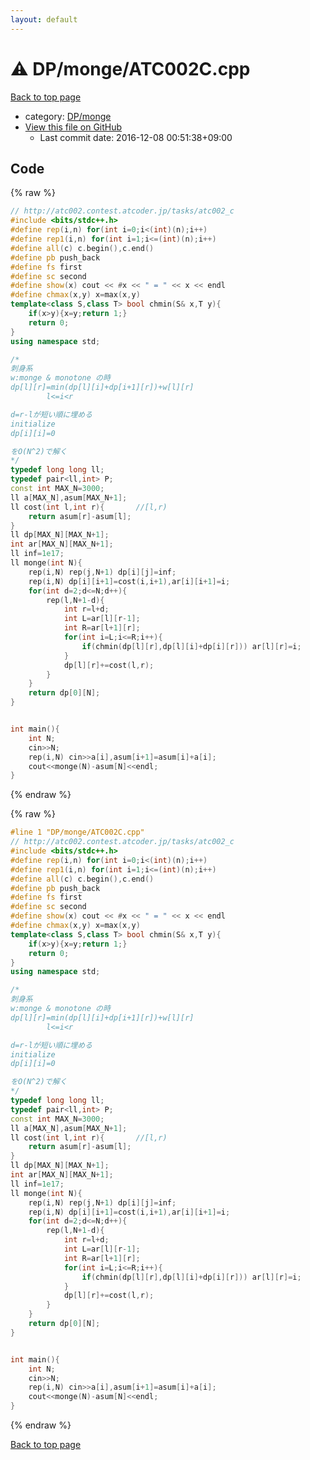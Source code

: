 ```yaml
---
layout: default
---
```


<!-- mathjax config similar to math.stackexchange -->
<script type="text/javascript" async
  src="https://cdnjs.cloudflare.com/ajax/libs/mathjax/2.7.5/MathJax.js?config=TeX-MML-AM_CHTML">
</script>
<script type="text/x-mathjax-config">
  MathJax.Hub.Config({
    TeX: { equationNumbers: { autoNumber: "AMS" }},
    tex2jax: {
      inlineMath: [ ['$','$'] ],
      processEscapes: true
    },
    "HTML-CSS": { matchFontHeight: false },
    displayAlign: "left",
    displayIndent: "2em"
  });
</script>

<script type="text/javascript" src="https://cdnjs.cloudflare.com/ajax/libs/jquery/3.4.1/jquery.min.js"></script>
<script src="https://cdn.jsdelivr.net/npm/jquery-balloon-js@1.1.2/jquery.balloon.min.js" integrity="sha256-ZEYs9VrgAeNuPvs15E39OsyOJaIkXEEt10fzxJ20+2I=" crossorigin="anonymous"></script>
<script type="text/javascript" src="../../../assets/js/copy-button.js"></script>
<link rel="stylesheet" href="../../../assets/css/copy-button.css" />


# :warning: DP/monge/ATC002C.cpp

<a href="../../../index.html">Back to top page</a>

* category: <a href="../../../index.html#d960fa802d50288c7dd865c652257d89">DP/monge</a>
* <a href="{{ site.github.repository_url }}/blob/master/DP/monge/ATC002C.cpp">View this file on GitHub</a>
    - Last commit date: 2016-12-08 00:51:38+09:00




## Code

<a id="unbundled"></a>
{% raw %}
```cpp
// http://atc002.contest.atcoder.jp/tasks/atc002_c
#include <bits/stdc++.h>
#define rep(i,n) for(int i=0;i<(int)(n);i++)
#define rep1(i,n) for(int i=1;i<=(int)(n);i++)
#define all(c) c.begin(),c.end()
#define pb push_back
#define fs first
#define sc second
#define show(x) cout << #x << " = " << x << endl
#define chmax(x,y) x=max(x,y)
template<class S,class T> bool chmin(S& x,T y){
	if(x>y){x=y;return 1;}
	return 0;
}
using namespace std;

/*
刺身系
w:monge & monotone の時
dp[l][r]=min(dp[l][i]+dp[i+1][r])+w[l][r]
		l<=i<r

d=r-lが短い順に埋める
initialize
dp[i][i]=0

をO(N^2)で解く
*/
typedef long long ll;
typedef pair<ll,int> P;
const int MAX_N=3000;
ll a[MAX_N],asum[MAX_N+1];
ll cost(int l,int r){		//[l,r)
	return asum[r]-asum[l];
}
ll dp[MAX_N][MAX_N+1];
int ar[MAX_N][MAX_N+1];
ll inf=1e17;
ll monge(int N){
	rep(i,N) rep(j,N+1) dp[i][j]=inf;
	rep(i,N) dp[i][i+1]=cost(i,i+1),ar[i][i+1]=i;
	for(int d=2;d<=N;d++){
		rep(l,N+1-d){
			int r=l+d;
			int L=ar[l][r-1];
			int R=ar[l+1][r];
			for(int i=L;i<=R;i++){
				if(chmin(dp[l][r],dp[l][i]+dp[i][r])) ar[l][r]=i;
			}
			dp[l][r]+=cost(l,r);
		}
	}
	return dp[0][N];
}


int main(){
	int N;
	cin>>N;
	rep(i,N) cin>>a[i],asum[i+1]=asum[i]+a[i];
	cout<<monge(N)-asum[N]<<endl;
}

```
{% endraw %}

<a id="bundled"></a>
{% raw %}
```cpp
#line 1 "DP/monge/ATC002C.cpp"
// http://atc002.contest.atcoder.jp/tasks/atc002_c
#include <bits/stdc++.h>
#define rep(i,n) for(int i=0;i<(int)(n);i++)
#define rep1(i,n) for(int i=1;i<=(int)(n);i++)
#define all(c) c.begin(),c.end()
#define pb push_back
#define fs first
#define sc second
#define show(x) cout << #x << " = " << x << endl
#define chmax(x,y) x=max(x,y)
template<class S,class T> bool chmin(S& x,T y){
	if(x>y){x=y;return 1;}
	return 0;
}
using namespace std;

/*
刺身系
w:monge & monotone の時
dp[l][r]=min(dp[l][i]+dp[i+1][r])+w[l][r]
		l<=i<r

d=r-lが短い順に埋める
initialize
dp[i][i]=0

をO(N^2)で解く
*/
typedef long long ll;
typedef pair<ll,int> P;
const int MAX_N=3000;
ll a[MAX_N],asum[MAX_N+1];
ll cost(int l,int r){		//[l,r)
	return asum[r]-asum[l];
}
ll dp[MAX_N][MAX_N+1];
int ar[MAX_N][MAX_N+1];
ll inf=1e17;
ll monge(int N){
	rep(i,N) rep(j,N+1) dp[i][j]=inf;
	rep(i,N) dp[i][i+1]=cost(i,i+1),ar[i][i+1]=i;
	for(int d=2;d<=N;d++){
		rep(l,N+1-d){
			int r=l+d;
			int L=ar[l][r-1];
			int R=ar[l+1][r];
			for(int i=L;i<=R;i++){
				if(chmin(dp[l][r],dp[l][i]+dp[i][r])) ar[l][r]=i;
			}
			dp[l][r]+=cost(l,r);
		}
	}
	return dp[0][N];
}


int main(){
	int N;
	cin>>N;
	rep(i,N) cin>>a[i],asum[i+1]=asum[i]+a[i];
	cout<<monge(N)-asum[N]<<endl;
}

```
{% endraw %}

<a href="../../../index.html">Back to top page</a>

